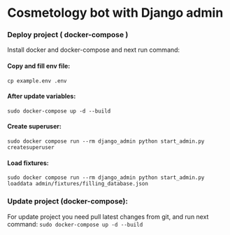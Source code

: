# Cosmetology bot with Django admin

### Deploy project ( docker-compose )
Install docker and docker-compose and next run command:

#### Copy and fill env file:
`cp example.env .env`

#### After update variables:
`sudo docker-compose up -d --build`

#### Create superuser:
`sudo docker compose run --rm django_admin python start_admin.py createsuperuser`

#### Load fixtures:
`sudo docker compose run --rm django_admin python start_admin.py loaddata admin/fixtures/filling_database.json`

### Update project (docker-compose):
For update project you need pull latest changes from git, and run next command:
`sudo docker-compose up -d --build`
